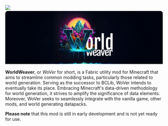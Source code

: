 [![](https://jitpack.io/v/marlester-dev/WorldWeaver-1-20-1.svg)](https://jitpack.io/#marlester-dev/WorldWeaver-1-20-1)
![](./public/img/header.png)

**WorldWeaver**, or *WoVer* for short, is a Fabric utility mod
for Minecraft that aims to streamline common modding tasks, 
particularly those related to world generation. Serving as the 
successor to BCLib, WoVer intends to eventually take its place.
Embracing Minecraft's data-driven methodology for world 
generation, it strives to amplify the significance of data 
elements. Moreover, WoVer seeks to seamlessly integrate with 
the vanilla game, other mods, and world generating datapacks.

**Please note** that this mod is still in early development and is not yet ready for use.

 